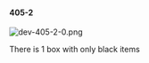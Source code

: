 #### 405-2
![dev-405-2-0.png](https://github.com/lil-lab/nlvr/raw/master/nlvr/dev/images/4/dev-405-2-0.png "dev-405-2-0.png")

There is 1 box with only black items